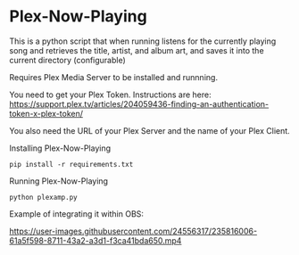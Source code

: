 # Plex-Now-Playing
This is a python script that when running listens for the currently playing song and retrieves the title, artist, and album art, and saves it into the current directory (configurable)

Requires Plex Media Server to be installed and runnning.

You need to get your Plex Token. Instructions are here: https://support.plex.tv/articles/204059436-finding-an-authentication-token-x-plex-token/

You also need the URL of your Plex Server and the name of your Plex Client.

Installing Plex-Now-Playing

`pip install -r requirements.txt`

Running Plex-Now-Playing

`python plexamp.py`

Example of integrating it within OBS:

https://user-images.githubusercontent.com/24556317/235816006-61a5f598-8711-43a2-a3d1-f3ca41bda650.mp4
